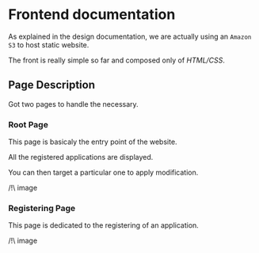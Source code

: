 # Frontend documentation

As explained in the design documentation, we are actually using an `Amazon S3` to host static website.

The front is really simple so far and composed only of *HTML/CSS*.

## Page Description

Got two pages to handle the necessary.

### Root Page

This page is basicaly the entry point of the website.

All the registered applications are displayed.

You can then target a particular one to apply modification.

/!\ image

### Registering Page

This page is dedicated to the registering of an application.

/!\ image

